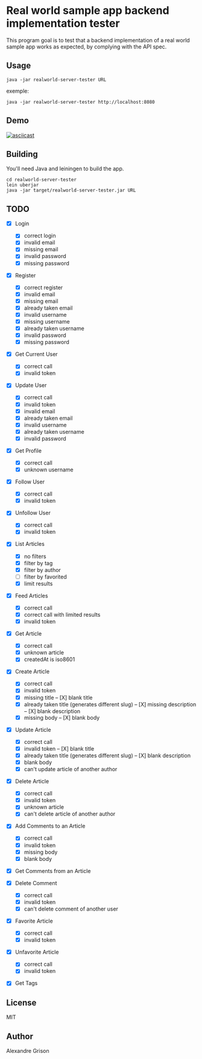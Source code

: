 # Real world sample app backend implementation tester

This program goal is to test that a backend implementation of a real world sample app works as expected,
by complying with the API spec.

## Usage

    java -jar realworld-server-tester URL

exemple:

    java -jar realworld-server-tester http://localhost:8080

## Demo

[![asciicast](https://asciinema.org/a/6whqohoubgyf4wfpsfqpv09vl.png)](https://asciinema.org/a/6whqohoubgyf4wfpsfqpv09vl)

## Building

You'll need Java and leiningen to build the app.

    cd realworld-server-tester
    lein uberjar
    java -jar target/realworld-server-tester.jar URL

## TODO

- [X] Login
  - [X] correct login
  - [X] invalid email
  - [X] missing email
  - [X] invalid password
  - [X] missing password
- [X] Register
  - [X] correct register
  - [X] invalid email
  - [X] missing email
  - [X] already taken email
  - [X] invalid username
  - [X] missing username
  - [X] already taken username
  - [X] invalid password
  - [X] missing password
- [X] Get Current User
  - [X] correct call
  - [X] invalid token
- [X] Update User
  - [X] correct call
  - [X] invalid token
  - [X] invalid email
  - [X] already taken email
  - [X] invalid username
  - [X] already taken username
  - [X] invalid password
- [X] Get Profile
  - [X] correct call
  - [X] unknown username
- [X] Follow User
  - [X] correct call
  - [X] invalid token
- [X] Unfollow User
  - [X] correct call
  - [X] invalid token
- [X] List Articles
  - [X] no filters
  - [X] filter by tag
  - [X] filter by author
  - [ ] filter by favorited
  - [X] limit results
- [X] Feed Articles
  - [X] correct call
  - [X] correct call with limited results
  - [X] invalid token
- [X] Get Article
  - [X] correct call
  - [X] unknown article
  - [X] createdAt is iso8601
- [X] Create Article
  - [X] correct call
  - [X] invalid token
  - [X] missing title
  – [X] blank title
  - [X] already taken title (generates different slug)
  – [X] missing description
  – [X] blank description
  - [X] missing body
  – [X] blank body
- [X] Update Article
  - [X] correct call
  - [X] invalid token
  – [X] blank title
  - [X] already taken title (generates different slug)
  – [X] blank description
  - [X] blank body
  - [X] can't update article of another author
- [X] Delete Article
  - [X] correct call
  - [X] invalid token
  - [X] unknown article
  - [X] can't delete article of another author
- [X] Add Comments to an Article
  - [X] correct call
  - [X] invalid token
  - [X] missing body
  - [X] blank body
- [X] Get Comments from an Article
- [X] Delete Comment
  - [X] correct call
  - [X] invalid token
  - [X] can't delete comment of another user
- [X] Favorite Article
  - [X] correct call
  - [X] invalid token
- [X] Unfavorite Article
  - [X] correct call
  - [X] invalid token
- [X] Get Tags


## License

MIT

## Author

Alexandre Grison